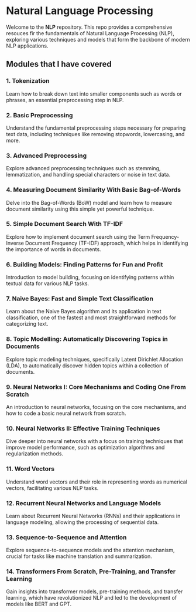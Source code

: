 # Natural Language Processing 

Welcome to the **NLP** repository. This repo provides a comprehensive resouces fir the fundamentals of Natural Language Processing (NLP), exploring various techniques and models that form the backbone of modern NLP applications. 

## Modules that I have covered


### 1. Tokenization
Learn how to break down text into smaller components such as words or phrases, an essential preprocessing step in NLP.

### 2. Basic Preprocessing
Understand the fundamental preprocessing steps necessary for preparing text data, including techniques like removing stopwords, lowercasing, and more.

### 3. Advanced Preprocessing
Explore advanced preprocessing techniques such as stemming, lemmatization, and handling special characters or noise in text data.

### 4. Measuring Document Similarity With Basic Bag-of-Words
Delve into the Bag-of-Words (BoW) model and learn how to measure document similarity using this simple yet powerful technique.

### 5. Simple Document Search With TF-IDF
Explore how to implement document search using the Term Frequency-Inverse Document Frequency (TF-IDF) approach, which helps in identifying the importance of words in documents.

### 6. Building Models: Finding Patterns for Fun and Profit
Introduction to model building, focusing on identifying patterns within textual data for various NLP tasks.

### 7. Naive Bayes: Fast and Simple Text Classification
Learn about the Naive Bayes algorithm and its application in text classification, one of the fastest and most straightforward methods for categorizing text.

### 8. Topic Modelling: Automatically Discovering Topics in Documents
Explore topic modeling techniques, specifically Latent Dirichlet Allocation (LDA), to automatically discover hidden topics within a collection of documents.

### 9. Neural Networks I: Core Mechanisms and Coding One From Scratch
An introduction to neural networks, focusing on the core mechanisms, and how to code a basic neural network from scratch.

### 10. Neural Networks II: Effective Training Techniques
Dive deeper into neural networks with a focus on training techniques that improve model performance, such as optimization algorithms and regularization methods.

### 11. Word Vectors
Understand word vectors and their role in representing words as numerical vectors, facilitating various NLP tasks.

### 12. Recurrent Neural Networks and Language Models
Learn about Recurrent Neural Networks (RNNs) and their applications in language modeling, allowing the processing of sequential data.

### 13. Sequence-to-Sequence and Attention
Explore sequence-to-sequence models and the attention mechanism, crucial for tasks like machine translation and summarization.

### 14. Transformers From Scratch, Pre-Training, and Transfer Learning
Gain insights into transformer models, pre-training methods, and transfer learning, which have revolutionized NLP and led to the development of models like BERT and GPT.
